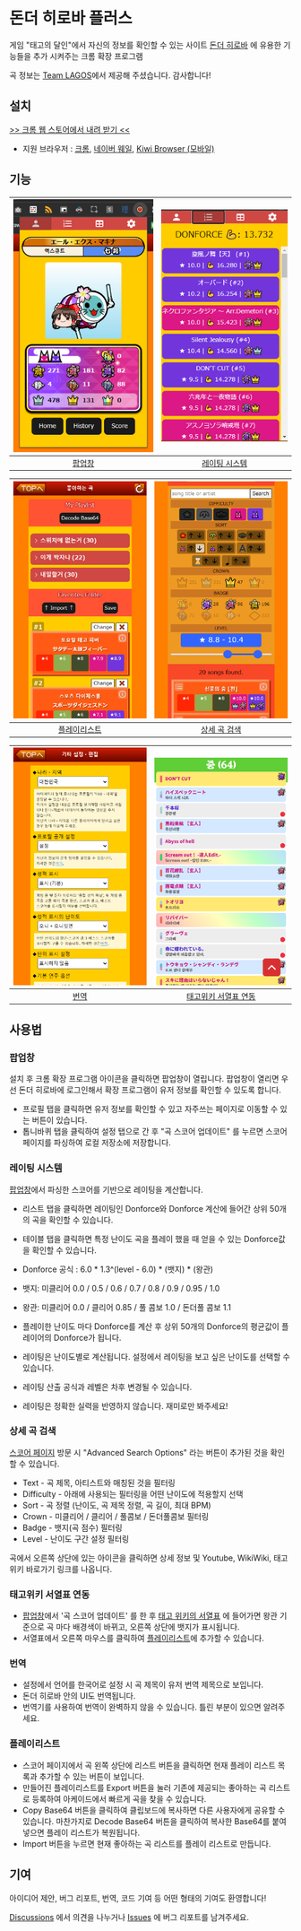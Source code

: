 # 돈더 히로바 플러스

게임 "태고의 달인"에서 자신의 정보를 확인할 수 있는 사이트 [돈더 히로바](https://donderhiroba.jp/index.php) 에 유용한 기능들을 추가 시켜주는 크롬 확장 프로그램

곡 정보는 [Team LAGOS](https://twitter.com/KOREA_TAIKO)에서 제공해 주셨습니다. 감사합니다!

## 설치
[>> 크롬 웹 스토어에서 내려 받기 <<](https://chromewebstore.google.com/detail/donder-hiroba-plus/dmendcaacmlddhgalacgccejbamnncci)

- 지원 브라우저 : [크롬](https://www.google.com/chrome/), [네이버 웨일](https://whale.naver.com/ko/), [Kiwi Browser (모바일)](https://play.google.com/store/apps/details?id=com.kiwibrowser.browser&hl=en&gl=US&pli=1)

## 기능
| ![Profile](.screenshots/profile.png) | ![Rating](.screenshots/rating.png) |
|:------------------------:|:------------:|
| [팝업창](#팝업창) | [레이팅 시스템](#레이팅-시스템) |


![Playlist](.screenshots/playlist.png) | ![Search](.screenshots/search.png)
|:--------------------------------:|:-------------------------------------:|
| [플레이리스트](#플레이리스트) | [상세 곡 검색](#상세-곡-검색) |


![Korean](.screenshots/korean.png) | ![Taikowiki](.screenshots/taikowiki.png)
|:--------------------------------:|:-------------------------------------:|
| [번역](#번역) | [태고위키 서열표 연동](#태고위키-서열표-연동) |


## 사용법
### 팝업창
설치 후 크롬 확장 프로그램 아이콘을 클릭하면 팝업창이 열립니다.
팝업창이 열리면 우선 돈더 히로바에 로그인해서 확장 프로그램이 유저 정보를 확인할 수 있도록 합니다.

- 프로필 탭을 클릭하면 유저 정보를 확인할 수 있고 자주쓰는 페이지로 이동할 수 있는 버튼이 있습니다.
- 톱니바퀴 탭을 클릭하여 설정 탭으로 간 후 "곡 스코어 업데이트" 를 누르면 스코어 페이지를 파싱하여 로컬 저장소에 저장합니다.

### 레이팅 시스템
[팝업창](#팝업창)에서 파싱한 스코어를 기반으로 레이팅을 계산합니다.

- 리스트 탭을 클릭하면 레이팅인 Donforce와 Donforce 계산에 들어간 상위 50개의 곡을 확인할 수 있습니다.
- 테이블 탭을 클릭하면 특정 난이도 곡을 플레이 했을 때 얻을 수 있는 Donforce값을 확인할 수 있습니다.

- Donforce 공식 : 6.0 * 1.3^(level - 6.0) * (뱃지) * (왕관)
- 뱃지: 미클리어 0.0 / 0.5 / 0.6 / 0.7 / 0.8 / 0.9 / 0.95 / 1.0
- 왕관: 미클리어 0.0 / 클리어 0.85 / 풀 콤보 1.0 / 돈더풀 콤보 1.1
- 플레이한 난이도 마다 Donforce를 계산 후 상위 50개의 Donforce의 평균값이 플레이어의 Donforce가 됩니다.
- 레이팅은 난이도별로 계산됩니다. 설정에서 레이팅을 보고 싶은 난이도를 선택할 수 있습니다.
- 레이팅 산출 공식과 레벨은 차후 변경될 수 있습니다.
- 레이팅은 정확한 실력을 반영하지 않습니다. 재미로만 봐주세요!

### 상세 곡 검색
[스코어 페이지](https://donderhiroba.jp/score_list.php) 방문 시 "Advanced Search Options" 라는 버튼이 추가된 것을 확인할 수 있습니다.
- Text - 곡 제목, 아티스트와 매칭된 것을 필터링
- Difficulty - 아래에 사용되는 필터링을 어떤 난이도에 적용할지 선택
- Sort - 곡 정렬 (난이도, 곡 제목 정렬, 곡 길이, 최대 BPM)
- Crown - 미클리어 / 클리어 / 풀콤보 / 돈더풀콤보 필터링
- Badge - 뱃지(곡 점수) 필터링
- Level - 난이도 구간 설정 필터링

곡에서 오른쪽 상단에 있는 아이콘을 클릭하면 상세 정보 및 Youtube, WikiWiki, 태고 위키 바로가기 링크를 나옵니다.

### 태고위키 서열표 연동
- [팝업창](#팝업창)에서 '곡 스코어 업데이트' 를 한 후 [태고 위키의 서열표](https://taiko.wiki/diffchart/clear/10) 에 들어가면 왕관 기준으로 곡 마다 배경색이 바뀌고, 오른쪽 상단에 뱃지가 표시됩니다.
- 서열표에서 오른쪽 마우스를 클릭하여 [플레이리스트](#플레이리스트)에 추가할 수 있습니다.

### 번역
- 설정에서 언어를 한국어로 설정 시 곡 제목이 유저 번역 제목으로 보입니다.
- 돈더 히로바 안의 UI도 번역됩니다.
- 번역기를 사용하여 번역이 완벽하지 않을 수 있습니다. 틀린 부분이 있으면 알려주세요.

### 플레이리스트
- 스코어 페이지에서 곡 왼쪽 상단에 리스트 버튼을 클릭하면 현재 플레이 리스트 목록과 추가할 수 있는 버튼이 보입니다.
- 만들어진 플레이리스트를 Export 버튼을 눌러 기존에 제공되는 좋아하는 곡 리스트로 등록하여 아케이드에서 빠르게 곡을 찾을 수 있습니다.
- Copy Base64 버튼을 클릭하여 클립보드에 복사하면 다른 사용자에게 공유할 수 있습니다. 마찬가지로 Decode Base64 버튼을 클릭하여 복사한 Base64를 붙여넣으면 플레이 리스트가 복원됩니다.
- Import 버튼을 누르면 현재 좋아하는 곡 리스트를 플레이 리스트로 만듭니다.

## 기여
아이디어 제안, 버그 리포트, 번역, 코드 기여 등 어떤 형태의 기여도 환영합니다!

[Discussions](https://github.com/exqt/donder-hiroba-plus/discussions) 에서 의견을 나누거나 [Issues](https://github.com/exqt/donder-hiroba-plus/issues) 에 버그 리포트를 남겨주세요.

